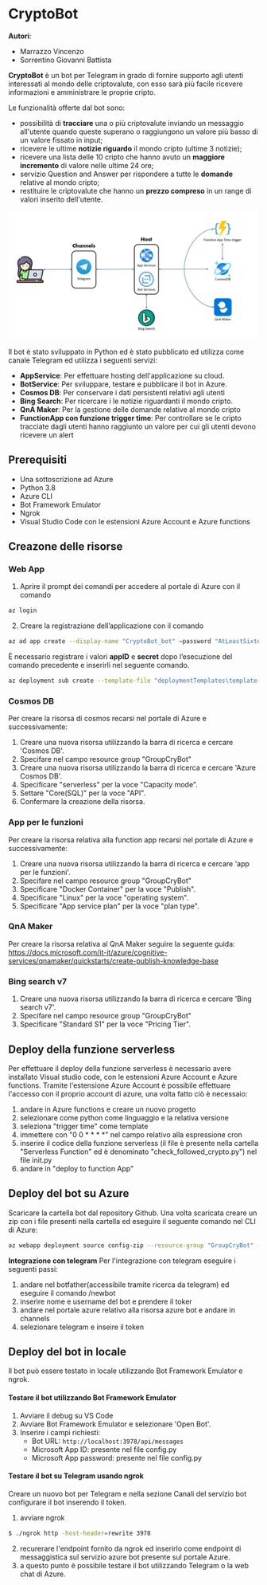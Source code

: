 CryptoBot
===========
**Autori**:
- Marrazzo Vincenzo
- Sorrentino Giovanni Battista

**CryptoBot** è un bot per Telegram in grado di fornire supporto agli utenti interessati al mondo delle criptovalute, con esso sarà più facile ricevere informazioni e amministrare le proprie cripto.

Le funzionalità offerte dal bot sono:

-   possibilità di **tracciare** una o più criptovalute inviando un messaggio all'utente quando queste superano o raggiungono un valore più basso di un valore fissato in input;
-   ricevere le ultime **notizie riguardo** il mondo cripto (ultime 3 notizie);
-   ricevere una lista delle 10 cripto che hanno avuto un **maggiore incremento** di valore nelle ultime 24 ore;
-   servizio Question and Answer per rispondere a tutte le **domande** relative al mondo cripto;
-   restituire le criptovalute che hanno un **prezzo compreso** in un range di valori inserito dell'utente.

	
<p align="center"><img src="./images/Architettura.jpg"/></p>

Il bot è stato sviluppato in Python ed è stato pubblicato ed utilizza come canale Telegram ed utilizza i seguenti servizi:

-   **AppService**: Per effettuare hosting dell'applicazione su cloud.
-   **BotService**: Per sviluppare, testare e pubblicare il bot in Azure.
-   **Cosmos DB**: Per conservare i dati persistenti relativi agli utenti
-   **Bing Search**: Per ricercare i le notizie riguardanti il mondo cripto.
-   **QnA Maker**: Per la gestione delle domande relative al mondo cripto
-   **FunctionApp con funzione trigger time**: Per controllare se le cripto tracciate dagli utenti hanno raggiunto un valore per cui gli utenti devono ricevere un alert 

Prerequisiti
------------

-   Una sottoscrizione ad Azure
-   Python 3.8
-   Azure CLI
-   Bot Framework Emulator
-   Ngrok
-   Visual Studio Code con le estensioni Azure Account e Azure functions

Creazone delle risorse
-------------
### Web App

1.  Aprire il prompt dei comandi per accedere al portale di Azure con il comando
```sh
az login
```

2.  Creare la registrazione dell’applicazione con il comando
```sh
az ad app create --display-name "CryptoBot_bot" –password "AtLeastSixteenCharacters\_0" --available-to-other-tenants
```
È necessario registrare i valori **appID** e **secret** dopo l’esecuzione del comando precedente e inserirli nel seguente comando.
```sh
az deployment sub create --template-file "deploymentTemplates\template-with-new-rg.json" --location westeurope --parameters appId="appId" appSecret="appSecret" botId="CryptoBot_bot" botSku=F0 newAppServicePlanName="NewAppServicePlanCryBot" newWebAppName="CryBotWebApp" groupName="GroupCryBot" groupLocation="West Europe" newAppServicePlanLocation="West Europe" --name "CryBot"
```

### Cosmos DB
Per creare la risorsa di cosmos recarsi nel portale di Azure e successivamente:

1. Creare una nuova risorsa utilizzando la barra di ricerca e cercare 'Cosmos DB'.
2. Specifare nel campo resource group "GroupCryBot"
3. Creare una nuova risorsa utilizzando la barra di ricerca e cercare 'Azure Cosmos DB'.
4. Specificare "serverless" per la voce "Capacity mode".
5. Settare "Core(SQL)" per la voce "API".
6. Confermare la creazione della risorsa.

### App per le funzioni
Per creare la risorsa relativa alla function app recarsi nel portale di Azure e successivamente:
    
1. Creare una nuova risorsa utilizzando la barra di ricerca e cercare 'app per le funzioni'.
2. Specifare nel campo resource group "GroupCryBot"
3. Specificare "Docker Container" per la voce "Publish".
4. Specificare "Linux" per la voce "operating system".
5. Specificare "App service plan" per la voce "plan type".

### QnA Maker
Per creare la risorsa relativa al QnA Maker seguire la seguente guida:
    https://docs.microsoft.com/it-it/azure/cognitive-services/qnamaker/quickstarts/create-publish-knowledge-base
    
### Bing search v7
1. Creare una nuova risorsa utilizzando la barra di ricerca e cercare 'Bing search v7'.
2. Specifare nel campo resource group "GroupCryBot"
3. Specificare "Standard S1" per la voce "Pricing Tier".

Deploy della funzione serverless
-------------
Per effettuare il deploy della funzione serverless è necessario avere installato Visual studio code, con le estensioni Azure Account e Azure functions. Tramite l'estensione Azure Account è possibile effettuare l'accesso con il proprio account di azure, una volta fatto ciò è necessaio:

1. andare in Azure functions e creare un nuovo progetto
2. selezionare come python come linguaggio e la relativa versione
3. seleziona "trigger time" come template
4. immettere con "0 0 * * * *" nel campo relativo alla espressione cron
5. inserire il codice della funzione serverless (il file è presente nella cartella "Serverless Function" ed è denominato "check_followed_crypto.py") nel file init.py
6. andare in "deploy to function App"

Deploy del bot su Azure
-------------
Scaricare la cartella bot dal repository Github. Una volta scaricata creare un zip con i file presenti nella cartella ed eseguire il seguente comando nel CLI di Azure:
```sh
az webapp deployment source config-zip --resource-group "GroupCryBot" --name "CryBotWebApp" --src "bot.zip"
```
**Integrazione con telegram**
Per l'integrazione con telegram eseguire i seguenti passi:
1. andare nel botfather(accessibile tramite ricerca da telegram) ed eseguire il comando /newbot
2. inserire nome e username del bot e prendere il toker
3. andare nel portale azure relativo alla risorsa azure bot e andare in channels
4. selezionare telegram e inseire il token

Deploy del bot in locale
-------------

Il bot può essere testato in locale utilizzando Bot Framework Emulator e ngrok.

#### Testare il bot utilizzando Bot Framework Emulator
1. Avviare il debug su VS Code
2. Avviare Bot Framework Emulator e selezionare 'Open Bot'.
3. Inserire i campi richiesti:
    * Bot URL: `http://localhost:3978/api/messages`
    * Microsoft App ID: presente nel file config.py
    * Microsoft App password: presente nel file config.py

#### Testare il bot su Telegram usando ngrok
Creare un nuovo bot per Telegram e nella sezione Canali del servizio bot configurare il bot inserendo il token.
1. avviare ngrok
```sh
$ ./ngrok http -host-header=rewrite 3978
```
2. recurerare l'endpoint fornito da ngrok ed inserirlo come endpoint di messaggistica sul servizio azure bot presente sul portale Azure.
3. a questo punto è possibile testare il bot utilizzando Telegram o la web chat di Azure.








